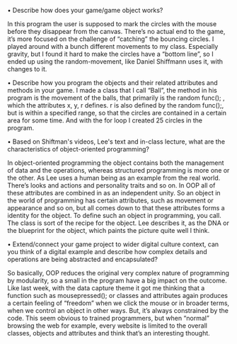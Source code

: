 •	Describe how does your game/game object works?


In this program the user is supposed to mark the circles with the mouse before they disappear from the canvas. There’s no actual end to the game, it’s more focused on the challenge of “catching” the bouncing circles. I played around with a bunch different movements to my class. Especially gravity, but I found it hard to make the circles have a “bottom line”, so I ended up using the random-movement, like Daniel Shiffmann uses it, with changes to it. 


•	Describe how you program the objects and their related attributes and methods in your game.
I made a class that I call “Ball”, the method in his program is the movement of the balls, that primarily is the random func(); , which the attributes x, y, r defines. r is also defined by the random func();, but is within a specified range, so that the circles are contained in a certain area for some time. And with the for loop I created 25 circles in the program. 


•	Based on Shiftman's videos, Lee's text and in-class lecture, what are the characteristics of object-oriented programming?

In object-oriented programming the object contains both the management of data and the operations, whereas structured programming is more one or the other. As Lee uses a human being as an example from the real world. There’s looks and actions and personality traits and so on. In OOP all of these attributes are combined in as an independent unity. So an object in the world of programming has certain attributes, such as movement or appearance and so on, but all comes down to that these attributes forms a identity for the object. To define such an object in programming, you call. The class is sort of the recipe for the object. Lee describes it, as the DNA or the blueprint for the object, which paints the picture quite well I think. 

•	Extend/connect your game project to wider digital culture context, can you think of a digital example and describe how complex details and operations are being abstracted and encapsulated? 


So basically, OOP reduces the original very complex nature of programming by modularity, so a small in the program have a big impact on the outcome. Like last week, with the data capture theme it got me thinking that a function such as mousepressed(); or classes and attributes again produces a certain feeling of “freedom” when we click the mouse or in broader terms, when we control an object in other ways. But, it’s always constrained by the code. This seem obvious to trained programmers, but when “normal” browsing the web for example, every website is limited to the overall classes, objects and attributes and think that’s an interesting thought. 
